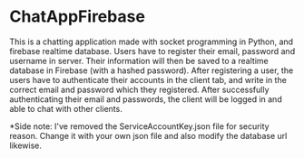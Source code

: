 # ChatAppFirebase
This is a chatting application made with socket programming in Python, and firebase realtime database.
Users have to register their email, password and username in server. Their information will then be saved to a realtime database in Firebase (with a hashed password).
After registering a user, the users have to authenticate their accounts in the client tab, and write in the correct email and password which they registered. 
After successfully authenticating their email and passwords, the client will be logged in and able to chat with other clients.

*Side note: I've removed the ServiceAccountKey.json file for security reason. Change it with your own json file and also modify the database url likewise. 
